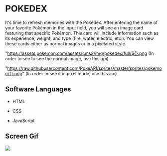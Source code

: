 <h1>POKEDEX</h1>

It's time to refresh memories with the Pokédex. After entering the name of your favorite Pokémon in the input field, you will see an image card featuring that specific Pokémon. This card will include information such as its experience, weight, and type (fire, water, electric, etc.). You can view these cards either as normal images or in a pixelated style.

"https://assets.pokemon.com/assets/cms2/img/pokedex/full/${}.png (In order to see to see the normal image, use this api)

"https://raw.githubusercontent.com/PokeAPI/sprites/master/sprites/pokemon/{}.png" (In order to see it in pixel mode, use this api)

<h2> Software Languages </h2>

- HTML

- CSS

- JavaScript

<h2> Screen Gif </h2>

![](gifpoke.gif)